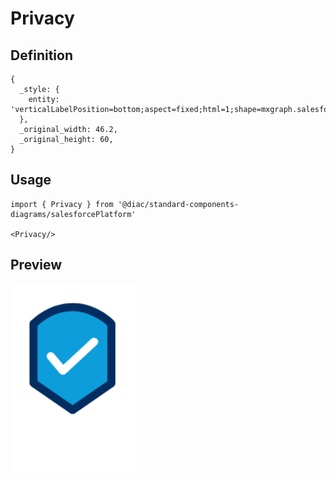 # Privacy

## Definition

```
{
  _style: { 
    entity: 'verticalLabelPosition=bottom;aspect=fixed;html=1;shape=mxgraph.salesforce.privacy;',
  },
  _original_width: 46.2,
  _original_height: 60,
}
```

## Usage

```
import { Privacy } from '@diac/standard-components-diagrams/salesforcePlatform'

<Privacy/>
```

## Preview

<img src="./privacy.png" width="200"/>
